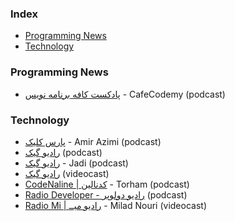 ### Index

* [Programming News](#programming-news)
* [Technology](#technology)


### Programming News

* [پادکست کافه برنامه نویس](https://anchor.fm/codemy) - CafeCodemy (podcast)


### Technology

* [پارس کلیک](https://anchor.fm/parsclick/) - Amir Azimi (podcast)
* [رادیو گیک](https://soundcloud.com/jadijadi) (podcast)
* [رادیو گیک](https://anchor.fm/radiojadi) - Jadi (podcast)
* [رادیو گیک](https://www.youtube.com/playlist?list=PL-tKrPVkKKE1peHomci9EH7BmafxdXKGn) (videocast)
* [CodeNaline \| کدنالین](https://castbox.fm/channel/id5066732) - Torham (podcast)
* [Radio Developer - رادیو دولوپر](https://castbox.fm/channel/id4407294) (podcast)
* [Radio Mi \| رادیو میــ](https://www.youtube.com/playlist?list=PLRmRAhVbjeHqrc6Gf5DKu2eRJGkfo9A-Z) - Milad Nouri (videocast)
